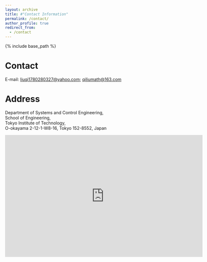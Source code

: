 ```yaml
---
layout: archive
title: #"Contact Information"
permalink: /contact/
author_profile: true
redirect_from:
  - /contact
---
```


{% include base_path %}

Contact
=====
E-mail: liuqi1780280327@yahoo.com; qiliumath@163.com

Address
=====
Department of Systems and Control Engineering, <br/>
School of Engineering, <br/>
Tokyo Institute of Technology, <br/>
O-okayama 2-12-1-W8-16, Tokyo 152-8552, Japan

<iframe src="https://www.google.com/maps/embed?pb=!1m18!1m12!1m3!1d6487.833920095599!2d139.67766328875376!3d35.60511490199382!2m3!1f0!2f0!3f0!3m2!1i1024!2i768!4f13.1!3m3!1m2!1s0x6018f88b899cc553%3A0x5d0763367373fca5!2z5Lic5Lqs5bel5Lia5aSn5a2m!5e0!3m2!1szh-CN!2sjp!4v1714189872902!5m2!1szh-CN!2sjp" width="650" height="400" style="border:0;" allowfullscreen="" loading="lazy" referrerpolicy="no-referrer-when-downgrade"></iframe>
